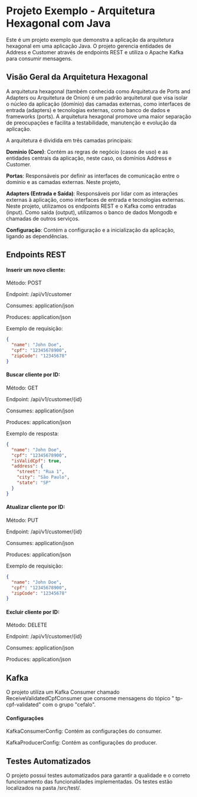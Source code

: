 # Projeto Exemplo - Arquitetura Hexagonal com Java

Este é um projeto exemplo que demonstra a aplicação da arquitetura hexagonal em uma aplicação Java. O projeto gerencia
entidades de Address e Customer através de endpoints REST e utiliza o Apache Kafka para consumir mensagens.

## Visão Geral da Arquitetura Hexagonal

A arquitetura hexagonal (também conhecida como Arquitetura de Ports and Adapters ou Arquitetura de Onion) é um padrão
arquitetural que visa isolar o núcleo da aplicação (domínio) das camadas externas, como interfaces de entrada (adapters)
e tecnologias externas, como banco de dados e frameworks (ports). A arquitetura hexagonal promove uma maior separação de
preocupações e facilita a testabilidade, manutenção e evolução da aplicação.

A arquitetura é dividida em três camadas principais:

**Domínio (Core)**: Contém as regras de negócio (casos de uso) e as entidades centrais da aplicação, neste caso, os
domínios Address e Customer.

**Portas**: Responsáveis por definir as interfaces de comunicação entre o domínio e as camadas externas. Neste projeto,

**Adapters (Entrada e Saída)**: Responsáveis por lidar com as interações externas à aplicação, como interfaces de
entrada e tecnologias externas. Neste projeto, utilizamos os endpoints REST e o Kafka como entradas (input). Como
saída (output), utilizamos o banco de dados Mongodb e chamadas de outros serviços.

**Configuração**: Contém a configuração e a inicialização da aplicação, ligando as dependências.

## Endpoints REST

#### Inserir um novo cliente:

Método: POST

Endpoint: /api/v1/customer

Consumes: application/json

Produces: application/json

Exemplo de requisição:

```json
{
  "name": "John Doe",
  "cpf": "12345678900",
  "zipCode": "12345678"
}
```

#### Buscar cliente por ID:

Método: GET

Endpoint: /api/v1/customer/{id}

Consumes: application/json

Produces: application/json

Exemplo de resposta:

```json
{
  "name": "John Doe",
  "cpf": "12345678900",
  "isValidCpf": true,
  "address": {
    "street": "Rua 1",
    "city": "São Paulo",
    "state": "SP"
  }
}
```

#### Atualizar cliente por ID:

Método: PUT

Endpoint: /api/v1/customer/{id}

Consumes: application/json

Produces: application/json

Exemplo de requisição:

```json
{
  "name": "John Doe",
  "cpf": "12345678900",
  "zipCode": "12345678"
}
```

#### Excluir cliente por ID:

Método: DELETE

Endpoint: /api/v1/customer/{id}

Consumes: application/json

Produces: application/json

## Kafka

O projeto utiliza um Kafka Consumer chamado ReceiveValidatedCpfConsumer que consome mensagens do tópico "
tp-cpf-validated" com o grupo "cefalo".

#### Configurações

KafkaConsumerConfig: Contém as configurações do consumer.

KafkaProducerConfig: Contém as configurações do producer.

## Testes Automatizados

O projeto possui testes automatizados para garantir a qualidade e o correto funcionamento das funcionalidades
implementadas. Os testes estão localizados na pasta /src/test/.